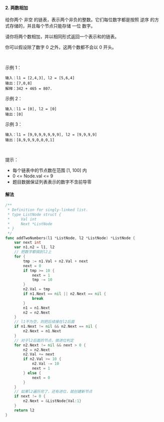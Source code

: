 #### 2. 两数相加
给你两个 非空 的链表，表示两个非负的整数。它们每位数字都是按照 逆序 的方式存储的，并且每个节点只能存储 一位 数字。

请你将两个数相加，并以相同形式返回一个表示和的链表。

你可以假设除了数字 0 之外，这两个数都不会以 0 开头。

 

示例 1：
```
输入：l1 = [2,4,3], l2 = [5,6,4]
输出：[7,0,8]
解释：342 + 465 = 807.
```
示例 2：
```
输入：l1 = [0], l2 = [0]
输出：[0]
```
示例 3：
```
输入：l1 = [9,9,9,9,9,9,9], l2 = [9,9,9,9]
输出：[8,9,9,9,0,0,0,1]
```
 

提示：

- 每个链表中的节点数在范围 [1, 100] 内
- 0 <= Node.val <= 9
- 题目数据保证列表表示的数字不含前导零

#### 解法
```go
/**
 * Definition for singly-linked list.
 * type ListNode struct {
 *     Val int
 *     Next *ListNode
 * }
 */
func addTwoNumbers(l1 *ListNode, l2 *ListNode) *ListNode {
    var next int
    var n1,n2 = l1, l2
    // 把数字都搞到l2上
    for {
        tmp := n1.Val + n2.Val + next
        next = 0
        if tmp >= 10 {
            next = 1
            tmp -= 10
        }
        n2.Val = tmp
        if n1.Next == nil || n2.Next == nil {
            break
        }
        n1 = n1.Next
        n2 = n2.Next
    }
    // l1不为空，则把后续接在l2后面
    if n1.Next != nil && n2.Next == nil {
        n2.Next = n1.Next
    }
    // 对于l2后面的节点，做进位判定
    for n2.Next != nil && next > 0 {
        n2 = n2.Next
        n2.Val += next
        if n2.Val >= 10 {
            n2.Val -= 10
            next = 1
        } else {
            next = 0
        }
    }
    // 如果l2遍历完了，还有进位，就创建新节点
    if next != 0 {
        n2.Next = &ListNode{Val:1}
    }
    return l2
}


```